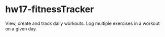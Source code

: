 # hw17-fitnessTracker
View, create and track daily workouts. Log multiple exercises in a workout on a given day.
